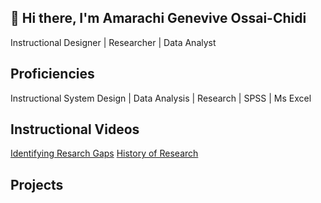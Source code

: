 ## 👋 Hi there, I'm Amarachi Genevive Ossai-Chidi
Instructional Designer | Researcher | Data Analyst

<h2>Proficiencies</h2>
Instructional System Design | Data Analysis | Research | SPSS | Ms Excel

<h2>Instructional Videos</h2>
<a href="https://youtu.be/4R04XgQscr0?si=L-r-0WZN6IC2hOl9">Identifying Resarch Gaps</a>
<a href="https://youtu.be/9q_DflWMmg4?si=XD6Su1ppQO4BR-Iy">History of Research</a>

<h2>Projects</h2>
<!--
**Dr-GENZ/Dr-GENZ** is a ✨ _special_ ✨ repository because its `README.md` (this file) appears on your GitHub profile.

Here are some ideas to get you started:

- 🔭 I’m currently working on ...
- 🌱 I’m currently learning ...
- 👯 I’m looking to collaborate on ...
- 🤔 I’m looking for help with ...
- 💬 Ask me about ...
- 📫 How to reach me: ...
- 😄 Pronouns: ...
- ⚡ Fun fact: ...
-->
